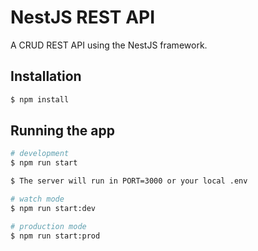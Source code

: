 # NestJS REST API

A CRUD REST API using the NestJS framework.

## Installation

```bash
$ npm install
```

## Running the app

```bash
# development
$ npm run start

$ The server will run in PORT=3000 or your local .env

# watch mode
$ npm run start:dev

# production mode
$ npm run start:prod
```
